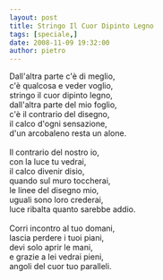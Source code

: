```yaml
---
layout: post
title: Stringo Il Cuor Dipinto Legno
tags: [speciale,]
date: 2008-11-09 19:32:00
author: pietro
---
```

Dall'altra parte c'è di meglio,<br/>c'è qualcosa e veder voglio,<br/>stringo il cuor dipinto legno,<br/>dall'altra parte del mio foglio,<br/>c'è il contrario del disegno,<br/>il calco d'ogni sensazione,<br/>d'un arcobaleno resta un alone.<br/><br/>Il contrario del nostro io,<br/>con la luce tu vedrai,<br/>il calco divenir disio,<br/>quando sul muro toccherai,<br/>le linee del disegno mio,<br/>uguali sono loro crederai,<br/>luce ribalta quanto sarebbe addio.<br/><br/>Corri incontro al tuo domani,<br/>lascia perdere i tuoi piani,<br/>devi solo aprir le mani,<br/>e grazie a lei vedrai pieni,<br/>angoli del cuor tuo paralleli.
